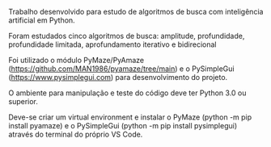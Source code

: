 Trabalho desenvolvido para estudo de algoritmos de busca com inteligência artificial em Python.

Foram estudados cinco algoritmos de busca: amplitude, profundidade, profundidade limitada, aprofundamento iterativo e bidirecional

Foi utilizado o módulo PyMaze/PyAmaze (https://github.com/MAN1986/pyamaze/tree/main) e o PySimpleGui (https://www.pysimplegui.com) para desenvolvimento do projeto.

O ambiente para manipulação e teste do código deve ter Python 3.0 ou superior.

Deve-se criar um virtual environment e instalar o PyMaze (python -m pip install pyamaze) e o PySimpleGui (python -m pip install pysimplegui) através do terminal do próprio VS Code.
